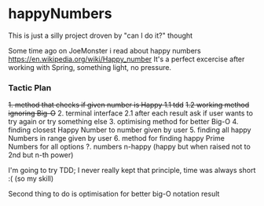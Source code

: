 # happyNumbers
This is just a silly project droven by "can I do it?" thought

Some time ago on JoeMonster i read about happy numbers https://en.wikipedia.org/wiki/Happy_number 
It's a perfect excercise after working with Spring, something light, no pressure.

### Tactic Plan
~~1. method that checks if given number is Happy
1.1 tdd~~
~~1.2 working method ignoring Big-O~~
2. terminal interface
2.1 after each result ask if user wants to try again or try something else
3. optimising method for better Big-O
4. finding closest Happy Number to number given by user
5. finding all happy Numbers in range given by user
6. method for finding happy Prime Numbers for all options
?. numbers n-happy (happy but when raised not to 2nd but n-th power)

I'm going to try TDD; I never really kept that principle, time was always short :( (so my skill)

Second thing to do is optimisation for better big-O notation result